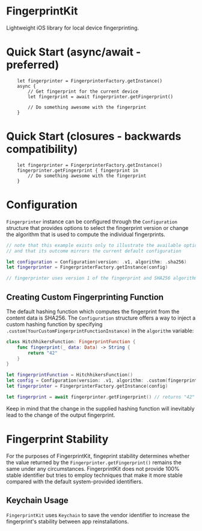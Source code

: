 # FingerprintKit

Lightweight iOS library for local device fingerprinting. 

# Quick Start (async/await - preferred)

```
    let fingerprinter = FingerprinterFactory.getInstance()
    async {
        // Get fingerprint for the current device
        let fingerprint = await fingerprinter.getFingerprint()
        
        // Do something awesome with the fingerprint
    }
```

# Quick Start (closures - backwards compatibility)
```
    let fingerprinter = FingerprinterFactory.getInstance()
    fingerprinter.getFingerprint { fingerprint in
        // Do something awesome with the fingerprint
    }
```

# Configuration
`Fingerprinter` instance can be configured through the `Configuration` structure that provides options to select the fingerprint version or change the algorithm that is used to compute the individual fingerprints.

```swift
// note that this example exists only to illustrate the available options
// and that its outcome mirrors the current default configuration

let configuration = Configuration(version: .v1, algorithm: .sha256)
let fingerprinter = FingerprinterFactory.getInstance(config)

// fingerprinter uses version 1 of the fingerprint and SHA256 algorithm
```

## Creating Custom Fingerprinting Function
The default hashing function which computes the fingerprint from the content data is SHA256. The `Configuration` structure offers a way to inject a custom hashing function by specifying `.custom(YourCustomFingerprintFunctionInstance)` in the `algorithm` variable:

```swift
class HitchhikersFunction: FingerprintFunction {
    func fingerprint(_ data: Data) -> String {
        return "42"
    }
}

let fingerprintFunction = HitchhikersFunction()
let config = Configuration(version: .v1, algorithm: .custom(fingerprintFunction))
let fingerprinter = FingerprinterFactory.getInstance(config)

let fingerprint = await fingerprinter.getFingerprint() // returns "42"
```

Keep in mind that the change in the supplied hashing function will inevitably lead to the change of the output fingerprint.

# Fingerprint Stability
For the purposes of FingerprintKit, fingeprint stability determines whether the value returned by the `Fingerprinter.getFingerprint()` remains the same under any circumstances. FingerprintKit does not provide 100% stable identifier but tries to employ techniques that make it more stable compared with the default system-provided identifiers.

## Keychain Usage
`FingerprintKit` uses `Keychain` to save the vendor identifier to increase the fingerprint's stability between app reinstallations.
